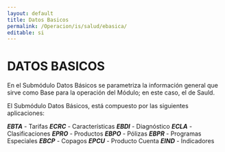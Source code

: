 ```yaml
---
layout: default
title: Datos Basicos
permalink: /Operacion/is/salud/ebasica/
editable: si
---
```


# DATOS BASICOS

En el Submódulo Datos Básicos se parametriza la información general que sirve como Base para la operación del Módulo; en este caso, el de Sauld.  

El Submódulo Datos Básicos, está compuesto por las siguientes aplicaciones:  

**_EBTA_** - Tarifas
**_ECRC_** - Características
**_EBDI_** - Diagnóstico
**_ECLA_** - Clasificaciones
**_EPRO_** - Productos
**_EBPO_** - Pólizas
**_EBPR_** - Programas Especiales
**_EBCP_** - Copagos
**_EPCU_** - Producto Cuenta
**_EIND_** - Indicadores


